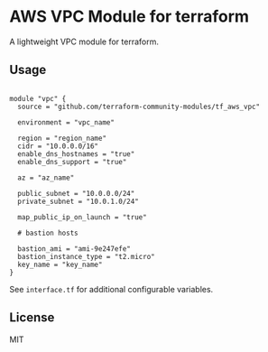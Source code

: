 # AWS VPC Module for terraform

A lightweight VPC module for terraform.

## Usage

```hcl

module "vpc" {
  source = "github.com/terraform-community-modules/tf_aws_vpc"

  environment = "vpc_name"

  region = "region_name"
  cidr = "10.0.0.0/16"
  enable_dns_hostnames = "true"
  enable_dns_support = "true"

  az = "az_name"

  public_subnet = "10.0.0.0/24"
  private_subnet = "10.0.1.0/24"

  map_public_ip_on_launch = "true"

  # bastion hosts

  bastion_ami = "ami-9e247efe"
  bastion_instance_type = "t2.micro"
  key_name = "key_name"
}

```

See `interface.tf` for additional configurable variables.

## License

MIT
